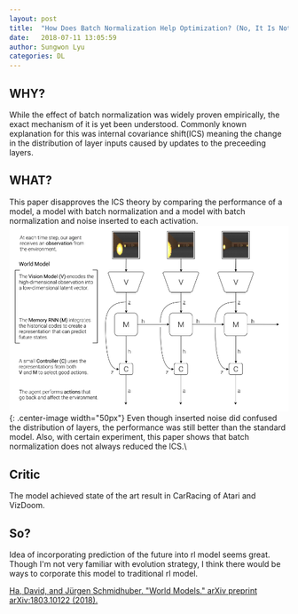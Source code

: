 ```yaml
---
layout: post
title:  "How Does Batch Normalization Help Optimization? (No, It Is Not About Internal Covariate Shift"
date:   2018-07-11 13:05:59
author: Sungwon Lyu
categories: DL
---
```


## WHY? 
While the effect of batch normalization was widely proven empirically, the exact mechanism of it is yet been understood. Commonly known explanation for this was internal covariance shift(ICS) meaning the change in the distribution of layer inputs caused by updates to the preceeding layers. 

## WHAT?
This paper disapproves the ICS theory by comparing the performance of a model, a model with batch normalization and a model with batch normalization and noise inserted to each activation. 
![image](/assets/images/wm1.png){: .center-image width="50px"}
Even though inserted noise did confused the distribution of layers, the performance was still better than the standard model. Also, with certain experiment, this paper shows that batch normalization does not always reduced the ICS.\\

## Critic
The model achieved state of the art result in CarRacing of Atari and VizDoom.

## So?
Idea of incorporating prediction of the future into rl model seems great. Though I'm not very familiar with evolution strategy, I think there would be ways to corporate this model to traditional rl model.

[Ha, David, and Jürgen Schmidhuber. "World Models." arXiv preprint arXiv:1803.10122 (2018).](https://arxiv.org/abs/1803.10122)